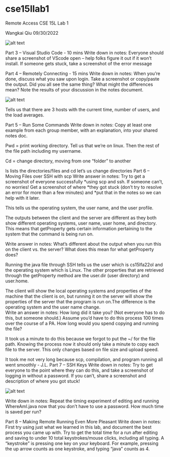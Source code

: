 # cse15llab1
Remote Access
CSE 15L Lab 1

Wangkai Qiu
09/30/2022

![alt text](https://user-images.githubusercontent.com/114546275/195970643-c1a0b1b9-2d36-49d3-a802-c8e08d6adae0.png)

 
 
Part 3 – Visual Studio Code - 10 mins
Write down in notes: Everyone should share a screenshot of VScode open – help folks figure it out if it won’t install. If someone gets stuck, take a screenshot of the error message



Part 4 – Remotely Connecting - 15 mins
Write down in notes: When you’re done, discuss what you saw upon login. Take a screenshot or copy/paste the output. Did you all see the same thing? What might the differences mean? Note the results of your discussion in the notes document.

![alt text](https://user-images.githubusercontent.com/114546275/195970656-cbdbd73a-619d-43cc-8ebf-5751f271f5b7.png)




Tells us that there are 3 hosts with the current time, number of users, and the load averages. 


Part 5 – Run Some Commands
Write down in notes: Copy at least one example from each group member, with an explanation, into your shared notes doc.



Pwd = print working directory. Tell us that we’re on linux. Then the rest of the file path including my username. 


Cd = change directory, moving from one “folder” to another




ls lists the directories/files and cd let’s us change directories
Part 6 – Moving Files over SSH with scp
Write answer in notes: Try to get a screenshot of everyone successfully *using scp and ssh. If someone can’t, no worries! Get a screenshot of where *they got stuck (don’t try to resolve an error for more than a few minutes) and *put that in the notes so we can help with it later.


This tells us the operating system, the user name, and the user profile. 




The outputs between the client and the server are different as they both show different operating systems, user name, user home, and directory. This means that getProperty gets certain information pertaining to the system that the command is being run on.

Write answer in notes: What’s different about the output when you run this on the client vs. the server? What does this mean for what getProperty does?

Running the java file through SSH tells us the user which is cs15lfa22ol and the operating system which is Linux. The other properties that are retrieved through the getProperty method are the user.dir (user directory) and user.home. 
 
The client will show the local operating systems and properties of the machine that the client is on, but running it on the server will show the properties of the server that the program is run on.The difference is the operating system and the user name change.  
Write an answer in notes: How long did it take you? (Not everyone has to do this, but someone should.) Assume you’d have to do this process 100 times over the course of a PA. How long would you spend copying and running the file?

It took us a minute to do this because we forgot to put the ~/ for the file path. Knowing the process now it should only take a minute to copy each file to the server. This only changes based on file size and upload speed. 

It took me not very long because scp, compilation, and program running all went smoothly - J.L.
Part 7 – SSH Keys
Write down in notes: Try to get everyone to the point where they can do this, and take a screenshot of logging in without a password. If you can’t, share a screenshot and description of where you got stuck!

 ![alt text](https://user-images.githubusercontent.com/114546275/195970657-0c71daee-299d-4806-b625-c4298a4c28f0.png)
 
 
Write down in notes: Repeat the timing experiment of editing and running WhereAmI.java now that you don’t have to use a password. How much time is saved per run?

 
 
Part 8 – Making Remote Running Even More Pleasant
Write down in notes: First try using just what we learned in this lab, and document the best process you came up with. Try to get the total time for a run after editing and saving to under 10 total keystrokes/mouse clicks, including all typing. A “keystroke” is pressing one key on your keyboard. For example, pressing the up arrow counts as one keystroke, and typing “java” counts as 4.

